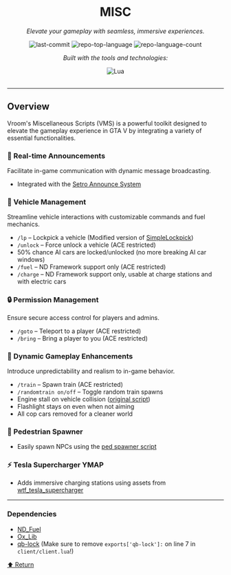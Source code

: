 <div id="top">

<!-- HEADER STYLE: CLASSIC -->
<div align="center">


# MISC

<em>Elevate your gameplay with seamless, immersive experiences.</em>

<!-- BADGES -->
<img src="https://img.shields.io/github/last-commit/TheOnly3aq/Misc?style=flat&logo=git&logoColor=white&color=0080ff" alt="last-commit">
<img src="https://img.shields.io/github/languages/top/TheOnly3aq/Misc?style=flat&color=0080ff" alt="repo-top-language">
<img src="https://img.shields.io/github/languages/count/TheOnly3aq/Misc?style=flat&color=0080ff" alt="repo-language-count">

<em>Built with the tools and technologies:</em>

<img src="https://img.shields.io/badge/Lua-2C2D72.svg?style=flat&logo=Lua&logoColor=white" alt="Lua">

</div>
<br>

---

## Overview

Vroom's Miscellaneous Scripts (VMS) is a powerful toolkit designed to elevate the gameplay experience in GTA V by integrating a variety of essential functionalities. 

### 📢 Real-time Announcements
Facilitate in-game communication with dynamic message broadcasting.  
- Integrated with the [Setro Announce System](https://forum.cfx.re/t/release-setro-announce-announcements-system-with-visuals-that-stand-out-and-sound-fixed-bug/130731)

### 🚗 Vehicle Management
Streamline vehicle interactions with customizable commands and fuel mechanics.
- `/lp` – Lockpick a vehicle (Modified version of [SimpleLockpick](https://github.com/TwisleOfficial/SimpleLockpick/tree/main))
- `/unlock` – Force unlock a vehicle (ACE restricted)
- 50% chance AI cars are locked/unlocked (no more breaking AI car windows)
- `/fuel` – ND Framework support only (ACE restricted)
- `/charge` – ND Framework support only, usable at charge stations and with electric cars

### 🔒 Permission Management
Ensure secure access control for players and admins.
- `/goto` – Teleport to a player (ACE restricted)
- `/bring` – Bring a player to you (ACE restricted)

### 🚂 Dynamic Gameplay Enhancements
Introduce unpredictability and realism to in-game behavior.
- `/train` – Spawn train (ACE restricted)
- `/randomtrain on/off` – Toggle random train spawns
- Engine stall on vehicle collision ([original script](https://forum.cfx.re/t/free-standalone-engine-stalling-on-vehicle-collision/5194284/1))
- Flashlight stays on even when not aiming
- All cop cars removed for a cleaner world

### 🧍 Pedestrian Spawner
- Easily spawn NPCs using the [ped spawner script](https://github.com/Fiffers/ped_spawner)

### ⚡ Tesla Supercharger YMAP
- Adds immersive charging stations using assets from [wtf_tesla_supercharger](https://github.com/wtf-fivem-mods/wtf_tesla_supercharger)

---

### Dependencies
 
- [ND_Fuel](https://github.com/ND-Framework/ND_Fuel)
- [Ox_Lib](https://github.com/overextended/ox_lib)
- [qb-lock](https://github.com/Tex27/qb-lock) (Make sure to remove `exports['qb-lock']:` on line 7 in `client/client.lua`!)


<div align="left"><a href="#top">⬆ Return</a></div>
